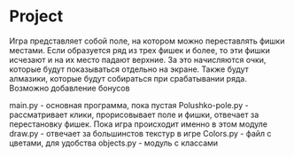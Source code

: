 # Project
Игра представляет собой поле, на котором можно переставлять фишки местами.
Если образуется ряд из трех фишек и более, то эти фишки исчезают и на их место падают верхние.
За это начисляются очки, которые будут показываться отдельно на экране.
Также будут алмазики, которые будут собираться при срабатывании ряда. Возможно добавление бонусов

main.py - основная программа, пока пустая
Polushko-pole.py - рассматривает клики, прорисовывает поле и фишки, отвечает за перестановку фишек. Пока игра происходит именно в этом модуле
draw.py - отвечает за большинстов текстур в игре
Colors.py - файл с цветами, для удобства
objects.py - модуль с классами
